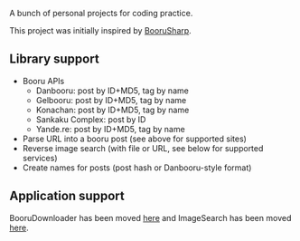 A bunch of personal projects for coding practice.

This project was initially inspired by [BooruSharp](https://github.com/Xwilarg/BooruSharp).

## Library support

- Booru APIs
  - Danbooru: post by ID+MD5, tag by name
  - Gelbooru: post by ID+MD5, tag by name
  - Konachan: post by ID+MD5, tag by name
  - Sankaku Complex: post by ID
  - Yande.re: post by ID+MD5, tag by name
- Parse URL into a booru post (see above for supported sites)
- Reverse image search (with file or URL, see below for supported services)
- Create names for posts (post hash or Danbooru-style format)

## Application support

BooruDownloader has been moved [here](https://github.com/n-ski/BooruDownloader) and ImageSearch has been moved [here](https://github.com/n-ski/BooruImageSearch).
